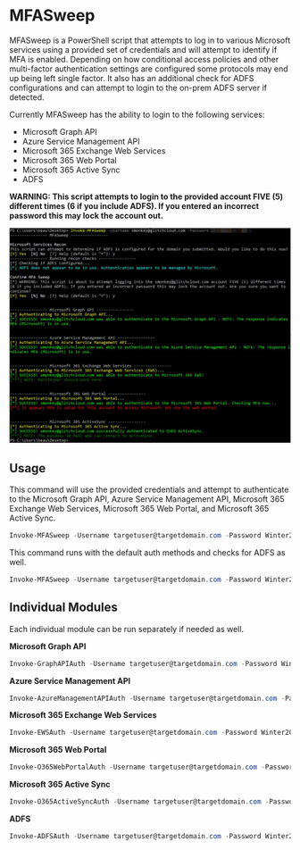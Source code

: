 # MFASweep
MFASweep is a PowerShell script that attempts to log in to various Microsoft services using a provided set of credentials and will attempt to identify if MFA is enabled. Depending on how conditional access policies and other multi-factor authentication settings are configured some protocols may end up being left single factor.  It also has an additional check for ADFS configurations and can attempt to login to the on-prem ADFS server if detected.

Currently MFASweep has the ability to login to the following services:

* Microsoft Graph API
* Azure Service Management API
* Microsoft 365 Exchange Web Services
* Microsoft 365 Web Portal
* Microsoft 365 Active Sync
* ADFS

**WARNING: This script attempts to login to the provided account FIVE (5) different times (6 if you include ADFS). If you entered an incorrect password this may lock the account out.**

![MFASweep Example](/example.jpg?raw=true)

## Usage

This command will use the provided credentials and attempt to authenticate to the Microsoft Graph API, Azure Service Management API, Microsoft 365 Exchange Web Services, Microsoft 365 Web Portal, and Microsoft 365 Active Sync. 

```PowerShell
Invoke-MFASweep -Username targetuser@targetdomain.com -Password Winter2020 
```

This command runs with the default auth methods and checks for ADFS as well.

```PowerShell
Invoke-MFASweep -Username targetuser@targetdomain.com -Password Winter2020 -Recon -IncludeADFS
```

## Individual Modules

Each individual module can be run separately if needed as well.

**Microsoft Graph API**
```PowerShell
Invoke-GraphAPIAuth -Username targetuser@targetdomain.com -Password Winter2020 
```

**Azure Service Management API**
```PowerShell
Invoke-AzureManagementAPIAuth -Username targetuser@targetdomain.com -Password Winter2020 
```

**Microsoft 365 Exchange Web Services**
```PowerShell
Invoke-EWSAuth -Username targetuser@targetdomain.com -Password Winter2020 
```

**Microsoft 365 Web Portal**
```PowerShell
Invoke-O365WebPortalAuth -Username targetuser@targetdomain.com -Password Winter2020 
```

**Microsoft 365 Active Sync**
```PowerShell
Invoke-O365ActiveSyncAuth -Username targetuser@targetdomain.com -Password Winter2020 
```

**ADFS**
```PowerShell
Invoke-ADFSAuth -Username targetuser@targetdomain.com -Password Winter2020 
```
